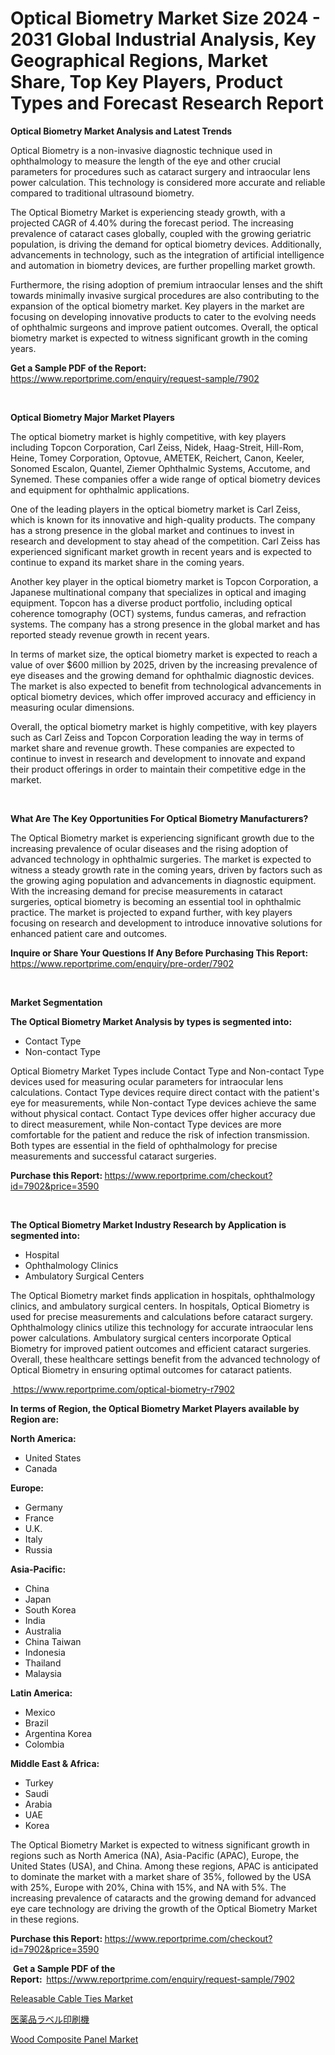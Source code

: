<p><h1>Optical Biometry Market Size 2024 - 2031 Global Industrial Analysis, Key Geographical Regions, Market Share, Top Key Players, Product Types and Forecast Research Report</h1></p><p><strong>Optical Biometry Market Analysis and Latest Trends</strong></p>
<p><p>Optical Biometry is a non-invasive diagnostic technique used in ophthalmology to measure the length of the eye and other crucial parameters for procedures such as cataract surgery and intraocular lens power calculation. This technology is considered more accurate and reliable compared to traditional ultrasound biometry.</p><p>The Optical Biometry Market is experiencing steady growth, with a projected CAGR of 4.40% during the forecast period. The increasing prevalence of cataract cases globally, coupled with the growing geriatric population, is driving the demand for optical biometry devices. Additionally, advancements in technology, such as the integration of artificial intelligence and automation in biometry devices, are further propelling market growth.</p><p>Furthermore, the rising adoption of premium intraocular lenses and the shift towards minimally invasive surgical procedures are also contributing to the expansion of the optical biometry market. Key players in the market are focusing on developing innovative products to cater to the evolving needs of ophthalmic surgeons and improve patient outcomes. Overall, the optical biometry market is expected to witness significant growth in the coming years.</p></p>
<p><strong>Get a Sample PDF of the Report:&nbsp;</strong> <a href="https://www.reportprime.com/enquiry/request-sample/7902">https://www.reportprime.com/enquiry/request-sample/7902</a></p>
<p>&nbsp;</p>
<p><strong>Optical Biometry Major Market Players</strong></p>
<p><p>The optical biometry market is highly competitive, with key players including Topcon Corporation, Carl Zeiss, Nidek, Haag-Streit, Hill-Rom, Heine, Tomey Corporation, Optovue, AMETEK, Reichert, Canon, Keeler, Sonomed Escalon, Quantel, Ziemer Ophthalmic Systems, Accutome, and Synemed. These companies offer a wide range of optical biometry devices and equipment for ophthalmic applications.</p><p>One of the leading players in the optical biometry market is Carl Zeiss, which is known for its innovative and high-quality products. The company has a strong presence in the global market and continues to invest in research and development to stay ahead of the competition. Carl Zeiss has experienced significant market growth in recent years and is expected to continue to expand its market share in the coming years.</p><p>Another key player in the optical biometry market is Topcon Corporation, a Japanese multinational company that specializes in optical and imaging equipment. Topcon has a diverse product portfolio, including optical coherence tomography (OCT) systems, fundus cameras, and refraction systems. The company has a strong presence in the global market and has reported steady revenue growth in recent years.</p><p>In terms of market size, the optical biometry market is expected to reach a value of over $600 million by 2025, driven by the increasing prevalence of eye diseases and the growing demand for ophthalmic diagnostic devices. The market is also expected to benefit from technological advancements in optical biometry devices, which offer improved accuracy and efficiency in measuring ocular dimensions.</p><p>Overall, the optical biometry market is highly competitive, with key players such as Carl Zeiss and Topcon Corporation leading the way in terms of market share and revenue growth. These companies are expected to continue to invest in research and development to innovate and expand their product offerings in order to maintain their competitive edge in the market.</p></p>
<p>&nbsp;</p>
<p><strong>What Are The Key Opportunities For Optical Biometry Manufacturers?</strong></p>
<p><p>The Optical Biometry market is experiencing significant growth due to the increasing prevalence of ocular diseases and the rising adoption of advanced technology in ophthalmic surgeries. The market is expected to witness a steady growth rate in the coming years, driven by factors such as the growing aging population and advancements in diagnostic equipment. With the increasing demand for precise measurements in cataract surgeries, optical biometry is becoming an essential tool in ophthalmic practice. The market is projected to expand further, with key players focusing on research and development to introduce innovative solutions for enhanced patient care and outcomes.</p></p>
<p><strong>Inquire or Share Your Questions If Any Before Purchasing This Report:</strong> <a href="https://www.reportprime.com/enquiry/pre-order/7902">https://www.reportprime.com/enquiry/pre-order/7902</a></p>
<p>&nbsp;</p>
<p><strong>Market Segmentation</strong></p>
<p><strong>The Optical Biometry Market Analysis by types is segmented into:</strong></p>
<p><ul><li>Contact Type</li><li>Non-contact Type</li></ul></p>
<p><p>Optical Biometry Market Types include Contact Type and Non-contact Type devices used for measuring ocular parameters for intraocular lens calculations. Contact Type devices require direct contact with the patient's eye for measurements, while Non-contact Type devices achieve the same without physical contact. Contact Type devices offer higher accuracy due to direct measurement, while Non-contact Type devices are more comfortable for the patient and reduce the risk of infection transmission. Both types are essential in the field of ophthalmology for precise measurements and successful cataract surgeries.</p></p>
<p><strong>Purchase this Report:&nbsp;</strong><a href="https://www.reportprime.com/checkout?id=7902&price=3590">https://www.reportprime.com/checkout?id=7902&price=3590</a></p>
<p>&nbsp;</p>
<p><strong>The Optical Biometry Market Industry Research by Application is segmented into:</strong></p>
<p><ul><li>Hospital</li><li>Ophthalmology Clinics</li><li>Ambulatory Surgical Centers</li></ul></p>
<p><p>The Optical Biometry market finds application in hospitals, ophthalmology clinics, and ambulatory surgical centers. In hospitals, Optical Biometry is used for precise measurements and calculations before cataract surgery. Ophthalmology clinics utilize this technology for accurate intraocular lens power calculations. Ambulatory surgical centers incorporate Optical Biometry for improved patient outcomes and efficient cataract surgeries. Overall, these healthcare settings benefit from the advanced technology of Optical Biometry in ensuring optimal outcomes for cataract patients.</p></p>
<p><a href="https://www.reportprime.com/optical-biometry-r7902">&nbsp;https://www.reportprime.com/optical-biometry-r7902</a></p>
<p><strong>In terms of Region, the Optical Biometry Market Players available by Region are:</strong></p>
<p>
    <p> <strong> North America: </strong>
        <ul>
            <li>United States</li>
            <li>Canada</li>
        </ul>
        </p> 
    <p> <strong> Europe: </strong>
        <ul>
            <li>Germany</li>
            <li>France</li>
            <li>U.K.</li>
            <li>Italy</li>
            <li>Russia</li>
        </ul>
        </p> 
    <p> <strong> Asia-Pacific: </strong>
        <ul>
            <li>China</li>
            <li>Japan</li>
            <li>South Korea</li>
            <li>India</li>
            <li>Australia</li>
            <li>China Taiwan</li>
            <li>Indonesia</li>
            <li>Thailand</li>
            <li>Malaysia</li>
        </ul>
        </p> 
    <p> <strong> Latin America: </strong>
        <ul>
            <li>Mexico</li>
            <li>Brazil</li>
            <li>Argentina Korea</li>
            <li>Colombia</li>
        </ul>
        </p> 
    <p> <strong> Middle East & Africa: </strong>
        <ul>
            <li>Turkey</li>
            <li>Saudi</li>
            <li>Arabia</li>
            <li>UAE</li>
            <li>Korea</li>
        </ul>
    </p>
    </p>
<p><p>The Optical Biometry Market is expected to witness significant growth in regions such as North America (NA), Asia-Pacific (APAC), Europe, the United States (USA), and China. Among these regions, APAC is anticipated to dominate the market with a market share of 35%, followed by the USA with 25%, Europe with 20%, China with 15%, and NA with 5%. The increasing prevalence of cataracts and the growing demand for advanced eye care technology are driving the growth of the Optical Biometry Market in these regions.</p></p>
<p><strong>Purchase this Report: </strong><a href="https://www.reportprime.com/checkout?id=7902&price=3590">https://www.reportprime.com/checkout?id=7902&price=3590</a></p>
<p>&nbsp;<strong>Get a Sample PDF of the Report:&nbsp;&nbsp;</strong><a href="https://www.reportprime.com/enquiry/request-sample/7902">https://www.reportprime.com/enquiry/request-sample/7902</a></p>
<p><strong></strong></p>
<p><p><a href="https://www.linkedin.com/pulse/releasable-cable-ties-market-size-growth-outlook-from-2024-ik41c?trackingId=PgpPGWHU4rizRgXGovzyUg%3D%3D">Releasable Cable Ties Market</a></p><p><a href="https://medium.com/@larrycruz525/%E8%A3%BD%E8%96%AC%E3%83%A9%E3%83%99%E3%83%AB%E8%B2%BC%E3%82%8A%E6%A9%9F%E5%B8%82%E5%A0%B4%E3%81%AE%E5%B1%95%E6%9C%9B-%E6%A5%AD%E7%95%8C%E6%A6%82%E8%A6%81%E3%81%A8%E4%BA%88%E6%B8%AC-2024%E5%B9%B4%E3%81%8B%E3%82%892031%E5%B9%B4-f50dceff298f">医薬品ラベル印刷機</a></p><p><a href="https://www.linkedin.com/pulse/wood-composite-panel-market-size-2024-2031-global-industrial-85v2c?trackingId=41%2FL%2F0ftDYmE%2Fs3Rxn%2B2Dw%3D%3D">Wood Composite Panel Market</a></p></p>